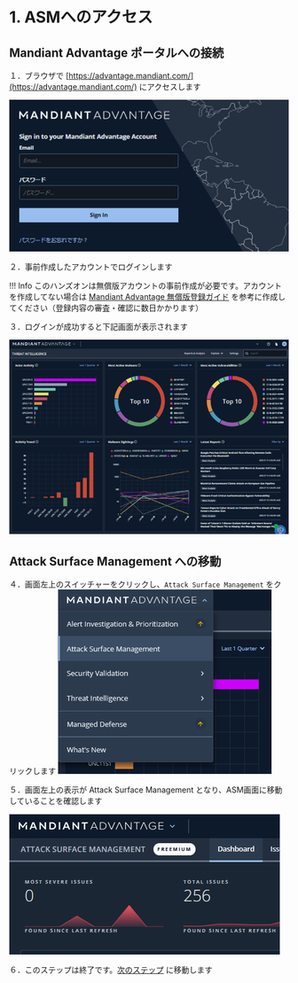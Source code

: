 # 1. ASMへのアクセス

## Mandiant Advantage ポータルへの接続

１．ブラウザで  [https://advantage.mandiant.com/](https://advantage.mandiant.com/) にアクセスします

![](images/2022-08-04-15-18-26-image.png)

２．事前作成したアカウントでログインします

!!! Info
    このハンズオンは無償版アカウントの事前作成が必要です。アカウントを作成してない場合は [Mandiant Advantage 無償版登録ガイド]( https://www.mandiant.com/media/17411)  を参考に作成してください（登録内容の審査・確認に数日かかります）

３．ログインが成功すると下記画面が表示されます

![](images/2022-08-04-15-29-27-image.png)

## Attack Surface Management への移動

４．画面左上のスイッチャーをクリックし、`Attack Surface Management` をクリックします
![](images/2022-08-04-15-51-13-image.png)

５．画面左上の表示が Attack Surface Management となり、ASM画面に移動していることを確認します

![](images/2022-08-04-15-51-33-image.png)

６．このステップは終了です。[次のステップ](../02-configuration-check) に移動します

